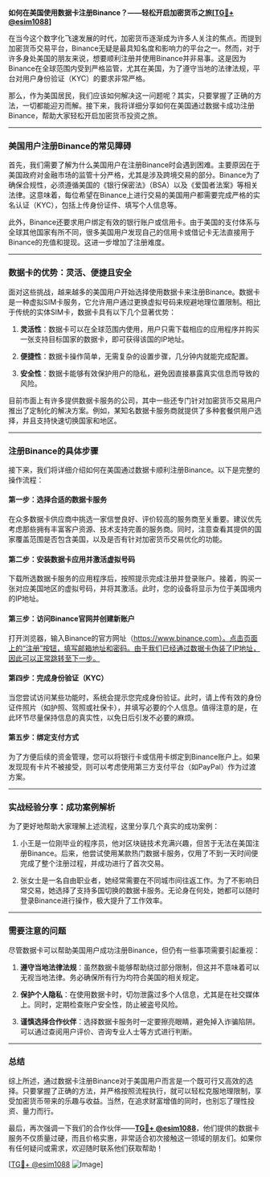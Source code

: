 **如何在美国使用数据卡注册Binance？——轻松开启加密货币之旅[[TG💪+ @esim1088](https://t.me/s/esim1088)]**

在当今这个数字化飞速发展的时代，加密货币逐渐成为许多人关注的焦点。而提到加密货币交易平台，Binance无疑是最具知名度和影响力的平台之一。然而，对于许多身处美国的朋友来说，想要顺利注册并使用Binance并非易事。这是因为Binance在全球范围内受到严格监管，尤其在美国，为了遵守当地的法律法规，平台对用户身份验证（KYC）的要求非常严格。

那么，作为美国居民，我们应该如何解决这一问题呢？其实，只要掌握了正确的方法，一切都能迎刃而解。接下来，我将详细分享如何在美国通过数据卡成功注册Binance，帮助大家轻松开启加密货币投资之旅。

---

### 美国用户注册Binance的常见障碍

首先，我们需要了解为什么美国用户在注册Binance时会遇到困难。主要原因在于美国政府对金融市场的监管十分严格，尤其是涉及跨境交易的部分。Binance为了确保合规性，必须遵循美国的《银行保密法》（BSA）以及《爱国者法案》等相关法律。这意味着，每位希望在Binance上进行交易的美国用户都需要完成严格的实名认证（KYC），包括上传身份证件、填写个人信息等。

此外，Binance还要求用户绑定有效的银行账户或信用卡。由于美国的支付体系与全球其他国家有所不同，很多美国用户发现自己的信用卡或借记卡无法直接用于Binance的充值和提现。这进一步增加了注册难度。

---

### 数据卡的优势：灵活、便捷且安全

面对这些挑战，越来越多的美国用户开始选择使用数据卡来注册Binance。数据卡是一种虚拟SIM卡服务，它允许用户通过更换虚拟号码来规避地理位置限制。相比于传统的实体SIM卡，数据卡具有以下几个显著优势：

1. **灵活性**：数据卡可以在全球范围内使用，用户只需下载相应的应用程序并购买一张支持目标国家的数据卡，即可获得该国的IP地址。
   
2. **便捷性**：数据卡操作简单，无需复杂的设置步骤，几分钟内就能完成配置。
   
3. **安全性**：数据卡能够有效保护用户的隐私，避免因直接暴露真实信息而导致的风险。

目前市面上有许多提供数据卡服务的公司，其中一些还专门针对加密货币交易用户推出了定制化的解决方案。例如，某知名数据卡服务商就提供了多种套餐供用户选择，并且支持快速切换国家和地区。

---

### 注册Binance的具体步骤

接下来，我们将详细介绍如何在美国通过数据卡顺利注册Binance。以下是完整的操作流程：

#### 第一步：选择合适的数据卡服务
在众多数据卡供应商中挑选一家信誉良好、评价较高的服务商至关重要。建议优先考虑那些拥有丰富客户资源、技术支持完善的服务商。同时，注意查看其提供的国家覆盖范围是否包含美国，以及是否有针对加密货币交易优化的功能。

#### 第二步：安装数据卡应用并激活虚拟号码
下载所选数据卡服务的应用程序后，按照提示完成注册并登录账户。接着，购买一张对应美国地区的虚拟号码，并将其激活。此时，您的设备将显示为位于美国境内的IP地址。

#### 第三步：访问Binance官网并创建新账户
打开浏览器，输入Binance的官方网址（https://www.binance.com）。点击页面上的“注册”按钮，填写邮箱地址和密码。由于我们已经通过数据卡伪装了IP地址，因此可以正常跳转至下一步。

#### 第四步：完成身份验证（KYC）
当您尝试访问某些功能时，系统会提示您完成身份验证。此时，请上传有效的身份证件照片（如护照、驾照或社保卡），并填写必要的个人信息。值得注意的是，在此环节尽量保持信息的真实性，以免日后引发不必要的麻烦。

#### 第五步：绑定支付方式
为了方便后续的资金管理，您可以将银行卡或信用卡绑定到Binance账户上。如果发现现有卡片不被接受，则可以考虑使用第三方支付平台（如PayPal）作为过渡方案。

---

### 实战经验分享：成功案例解析

为了更好地帮助大家理解上述流程，这里分享几个真实的成功案例：

1. 小王是一位刚毕业的程序员，他对区块链技术充满兴趣，但苦于无法在美国注册Binance。后来，他尝试使用某款热门数据卡服务，仅用了不到一天时间便完成了整个注册过程，并成功进行了首次交易。

2. 张女士是一名自由职业者，她经常需要在不同城市间往返工作。为了不影响日常交易，她选择了支持多国切换的数据卡服务。无论身在何处，她都可以随时登录Binance进行操作，极大提升了工作效率。

---

### 需要注意的问题

尽管数据卡可以帮助美国用户成功注册Binance，但仍有一些事项需要引起重视：

1. **遵守当地法律法规**：虽然数据卡能够帮助绕过部分限制，但这并不意味着可以无视当地法律。务必确保所有行为均符合美国的相关规定。
   
2. **保护个人隐私**：在使用数据卡时，切勿泄露过多个人信息，尤其是在社交媒体上。同时，定期检查账户安全性，防止被盗号风险。

3. **谨慎选择合作伙伴**：选择数据卡服务时一定要擦亮眼睛，避免掉入诈骗陷阱。可以通过查阅用户评价、咨询专业人士等方式进行判断。

---

### 总结

综上所述，通过数据卡注册Binance对于美国用户而言是一个既可行又高效的选择。只要掌握了正确的方法，并严格按照流程执行，就可以轻松克服地理限制，享受加密货币带来的乐趣与收益。当然，在追求财富增值的同时，也别忘了理性投资、量力而行。

最后，再次强调一下我们的合作伙伴——**[TG💪+ @esim1088](https://t.me/s/esim1088)**，他们提供的数据卡服务不仅质量过硬，而且价格实惠，非常适合初次接触这一领域的朋友们。如果你有任何疑问或需求，欢迎随时联系他们获取帮助！

[[TG💪+ @esim1088](https://t.me/s/esim1088) ![Image](https://i.postimg.cc/4NQfJmqS/Snipaste-2025-05-13-00-14-12.png)]